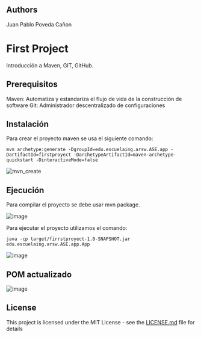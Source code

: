 ## Authors

Juan Pablo Poveda Cañon

# First Project

Introducción a Maven, GIT, GitHub.


## Prerequisitos

Maven: Automatiza y estandariza el flujo de vida de la construcción de software
Git: Administrador descentralizado de configuraciones

## Instalación

Para crear el proyecto maven se usa el siguiente comando:

```
mvn archetype:generate -DgroupId=edu.escuelaing.arsw.ASE.app -DartifactId=firstproyect -DarchetypeArtifactId=maven-archetype-quickstart -DinteractiveMode=false
```

![mvn_create](https://github.com/juancanon1725/firstproyect/assets/98672541/966a3cb0-eb91-48a8-ab75-c85bf0f02ac7)

## Ejecución

Para compilar el proyecto se debe usar mvn package.

![image](https://github.com/juancanon1725/firstproyect/assets/98672541/b3766ed9-1857-4929-9174-dfb886b88b01)

Para ejecutar el proyecto utilizamos el comando:

```
java -cp target/firrstproyect-1.0-SNAPSHOT.jar edu.escuelaing.arsw.ASE.app.App
```

![image](https://github.com/juancanon1725/firstproyect/assets/98672541/3e4d87ab-76e3-403a-922f-c5719b9e4dbb)

## POM actualizado

![image](https://github.com/juancanon1725/firstproyect/assets/98672541/f54e3d1e-01c2-46f3-9315-f9c21d154a61)


## License

This project is licensed under the MIT License - see the [LICENSE.md](LICENSE.md) file for details


